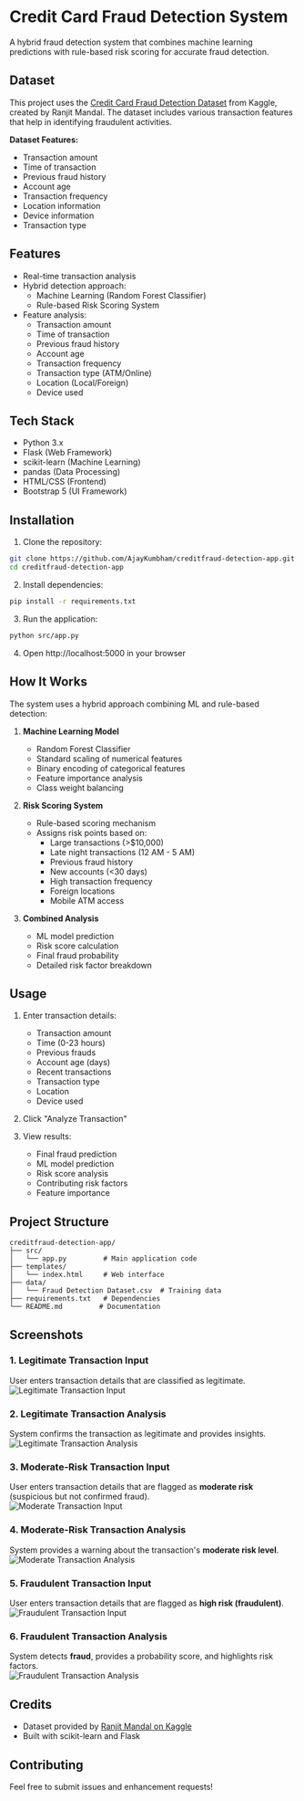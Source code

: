 # Credit Card Fraud Detection System

A hybrid fraud detection system that combines machine learning predictions with rule-based risk scoring for accurate fraud detection.

## Dataset

This project uses the [Credit Card Fraud Detection Dataset](https://www.kaggle.com/datasets/ranjitmandal/fraud-detection-dataset-csv) from Kaggle, created by Ranjit Mandal. The dataset includes various transaction features that help in identifying fraudulent activities.

**Dataset Features:**
- Transaction amount
- Time of transaction
- Previous fraud history
- Account age
- Transaction frequency
- Location information
- Device information
- Transaction type

## Features

- Real-time transaction analysis
- Hybrid detection approach:
  - Machine Learning (Random Forest Classifier)
  - Rule-based Risk Scoring System
- Feature analysis:
  - Transaction amount
  - Time of transaction
  - Previous fraud history
  - Account age
  - Transaction frequency
  - Transaction type (ATM/Online)
  - Location (Local/Foreign)
  - Device used

## Tech Stack

- Python 3.x
- Flask (Web Framework)
- scikit-learn (Machine Learning)
- pandas (Data Processing)
- HTML/CSS (Frontend)
- Bootstrap 5 (UI Framework)

## Installation

1. Clone the repository:
```bash
git clone https://github.com/AjayKumbham/creditfraud-detection-app.git
cd creditfraud-detection-app
```

2. Install dependencies:
```bash
pip install -r requirements.txt
```

3. Run the application:
```bash
python src/app.py
```

4. Open http://localhost:5000 in your browser

## How It Works

The system uses a hybrid approach combining ML and rule-based detection:

1. **Machine Learning Model**
   - Random Forest Classifier
   - Standard scaling of numerical features
   - Binary encoding of categorical features
   - Feature importance analysis
   - Class weight balancing

2. **Risk Scoring System**
   - Rule-based scoring mechanism
   - Assigns risk points based on:
     - Large transactions (>$10,000)
     - Late night transactions (12 AM - 5 AM)
     - Previous fraud history
     - New accounts (<30 days)
     - High transaction frequency
     - Foreign locations
     - Mobile ATM access

3. **Combined Analysis**
   - ML model prediction
   - Risk score calculation
   - Final fraud probability
   - Detailed risk factor breakdown

## Usage

1. Enter transaction details:
   - Transaction amount
   - Time (0-23 hours)
   - Previous frauds
   - Account age (days)
   - Recent transactions
   - Transaction type
   - Location
   - Device used

2. Click "Analyze Transaction"

3. View results:
   - Final fraud prediction
   - ML model prediction
   - Risk score analysis
   - Contributing risk factors
   - Feature importance

## Project Structure

```
creditfraud-detection-app/
├── src/
│   └── app.py         # Main application code
├── templates/
│   └── index.html     # Web interface
├── data/
│   └── Fraud Detection Dataset.csv  # Training data
├── requirements.txt   # Dependencies
└── README.md         # Documentation
```
## Screenshots

### 1. Legitimate Transaction Input  
User enters transaction details that are classified as legitimate.  
![Legitimate Transaction Input](screenshots/ss1.png)

### 2. Legitimate Transaction Analysis  
System confirms the transaction as legitimate and provides insights.  
![Legitimate Transaction Analysis](screenshots/ss2.png)

### 3. Moderate-Risk Transaction Input  
User enters transaction details that are flagged as **moderate risk** (suspicious but not confirmed fraud).  
![Moderate Transaction Input](screenshots/ss3.png)

### 4. Moderate-Risk Transaction Analysis  
System provides a warning about the transaction's **moderate risk level**.  
![Moderate Transaction Analysis](screenshots/ss4.png)

### 5. Fraudulent Transaction Input  
User enters transaction details that are flagged as **high risk (fraudulent)**.  
![Fraudulent Transaction Input](screenshots/ss5.png)

### 6. Fraudulent Transaction Analysis  
System detects **fraud**, provides a probability score, and highlights risk factors.  
![Fraudulent Transaction Analysis](screenshots/ss6.png)


## Credits

- Dataset provided by [Ranjit Mandal on Kaggle](https://www.kaggle.com/datasets/ranjitmandal/fraud-detection-dataset-csv)
- Built with scikit-learn and Flask

## Contributing

Feel free to submit issues and enhancement requests!
